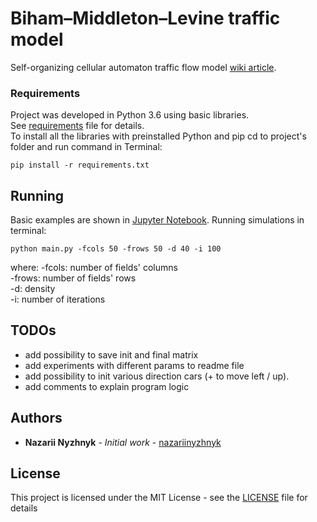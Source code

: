 # Biham–Middleton–Levine traffic model

Self-organizing cellular automaton traffic flow model [wiki article](https://en.wikipedia.org/wiki/Biham–Middleton–Levine_traffic_model).

### Requirements

Project was developed in Python 3.6 using basic libraries.<br />
See [requirements](requirements.txt) file for details.<br />
To install all the libraries with preinstalled Python and pip cd to project's folder and run command in Terminal:

```
pip install -r requirements.txt
```

## Running

Basic examples are shown in [Jupyter Notebook](examples.ipynb).
Running simulations in terminal:

```
python main.py -fcols 50 -frows 50 -d 40 -i 100
```

where:
-fcols: number of fields' columns<br />
-frows: number of fields' rows<br />
-d: density<br />
-i: number of iterations

## TODOs

- add possibility to save init and final matrix
- add experiments with different params to readme file
- add possibility to init various direction cars (+ to move left / up).
- add comments to explain program logic

## Authors

* **Nazarii Nyzhnyk** - *Initial work* - [nazariinyzhnyk](https://github.com/nazariinyzhnyk)

## License

This project is licensed under the MIT License - see the [LICENSE](LICENSE.txt) file for details
